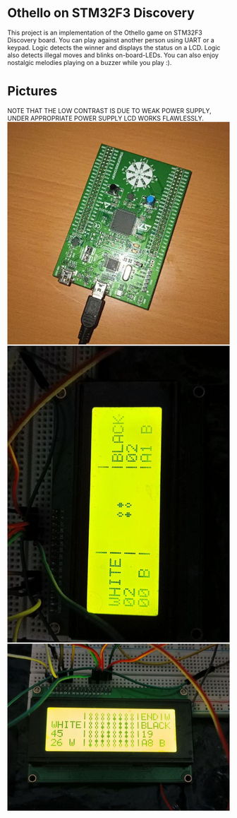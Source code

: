 # Othello on STM32F3 Discovery
This project is an implementation of the Othello game on STM32F3 Discovery board. You can play against another person using UART or a keypad. Logic detects the winner and displays the status on a LCD. Logic also detects illegal moves and blinks on-board-LEDs. You can also enjoy nostalgic melodies playing on a buzzer while you play :).
# Pictures
NOTE THAT THE LOW CONTRAST IS DUE TO WEAK POWER SUPPLY, UNDER APPROPRIATE POWER SUPPLY LCD WORKS FLAWLESSLY.
![PIC1](https://raw.githubusercontent.com/toorajtaraz/Othello_STM32/master/SS/1.jpg)
![PIC2](https://raw.githubusercontent.com/toorajtaraz/Othello_STM32/master/SS/2.jpg)
![PIC3](https://raw.githubusercontent.com/toorajtaraz/Othello_STM32/master/SS/3.jpg)
